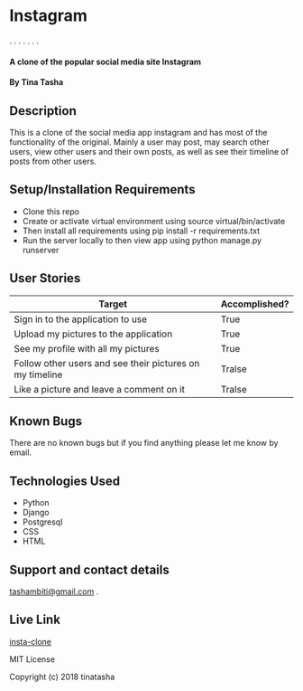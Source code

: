 # Instagram
.
.
.
.
.
.
.
#### A clone of the popular social media site Instagram
#### By **Tina Tasha**

## Description
This is a clone of the social media app instagram and has most of the functionality of the original. Mainly a user may post, may search other users, view other users and their own posts, as well as see their timeline of posts from other users.

## Setup/Installation Requirements
* Clone this repo
* Create or activate virtual environment using source virtual/bin/activate
* Then install all requirements using pip install -r requirements.txt
* Run the server locally to then view app using python manage.py runserver

## User Stories 

| Target | Accomplished? |
| --- | --- |
| Sign in to the application to use | True |
| Upload my pictures to the application | True |
| See my profile with all my pictures | True |
| Follow other users and see their pictures on my timeline | Tralse |
| Like a picture and leave a comment on it | Tralse |

## Known Bugs
There are no known bugs but if you find anything please let me know by email.

## Technologies Used
* Python
* Django
* Postgresql
* CSS
* HTML

## Support and contact details
tashambiti@gmail.com 
.
## Live Link
[insta-clone](https://insta333.herokuapp.com/)


MIT License

Copyright (c) 2018 tinatasha

